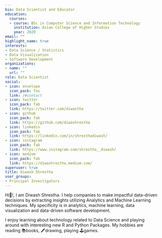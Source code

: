 ```yaml
---
bio: Data Scientist and Educator
education:
  courses:
  - course: BSc in Computer Science and Information Technology
    institution: Asian College of Higher Studies
    year: 2020
email: ""
highlight_name: true
interests:
- Data Science / Statistics
- Data Visualization
- Software Development
organizations:
- name: ""
  url: ""
role: Data Scientist
social:
- icon: envelope
  icon_pack: fas
  link: /#contact
- icon: twitter
  icon_pack: fab
  link: https://twitter.com/diwastha
- icon: github
  icon_pack: fab
  link: https://github.com/diwashrestha
- icon: linkedin
  icon_pack: fab
  link: https://linkedin.com/in/shresthadiwash/
- icon: instagram
  icon_pack: fab
  link: https://www.instagram.com/shrestha__diwash/
- icon: medium
  icon_pack: fab
  link: https://diwashrestha.medium.com/
superuser: true
title: Diwash Shrestha
user_groups:
- Principal Investigators
---
```


Hi👋!, I am Diwash Shrestha. I help companies to make impactful data-driven decisions by extracting insights utilizing  Analytics and Machine Learning techniques. My specificity is in analytics, machine learning, data visualization and data-driven software development.

I enjoy learning about technology related to Data Science and playing around with interesting new  R and Python Packages. My hobbies are reading 📚books, 🖍️drawing, playing 🕹️games.

